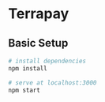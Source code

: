 # Terrapay

## Basic Setup

``` bash
# install dependencies
npm install

# serve at localhost:3000
npm start
```

